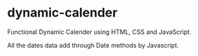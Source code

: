 # dynamic-calender

Functional Dynamic Calender using HTML, CSS and JavaScript.

All the dates data add through Date methods by Javascript.
